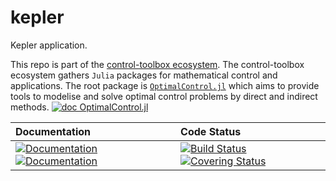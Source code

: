 # kepler

[ci-img]: https://github.com/control-toolbox/kepler/actions/workflows/CI.yml/badge.svg?branch=main
[ci-url]: https://github.com/control-toolbox/kepler/actions/workflows/CI.yml?query=branch%3Amain

[co-img]: https://codecov.io/gh/control-toolbox/kepler/branch/main/graph/badge.svg?token=YM5YQQUSO3
[co-url]: https://codecov.io/gh/control-toolbox/kepler

[doc-dev-img]: https://img.shields.io/badge/docs-dev-8A2BE2.svg
[doc-dev-url]: https://control-toolbox.org/kepler/dev/

[doc-stable-img]: https://img.shields.io/badge/docs-stable-blue.svg
[doc-stable-url]: https://control-toolbox.org/kepler/stable/

Kepler application.

This repo is part of the [control-toolbox ecosystem](https://github.com/control-toolbox). 
The control-toolbox ecosystem gathers `Julia` packages for mathematical control and applications. The root package is [`OptimalControl.jl`](https://github.com/control-toolbox/OptimalControl.jl) which aims to provide tools to modelise and solve optimal control problems by direct and indirect methods. [![doc OptimalControl.jl](https://img.shields.io/badge/doc-OptimalControl.jl-blue)](http://control-toolbox.org/OptimalControl.jl)

| **Documentation**  | **Code Status**  |
|:-------------------|:-----------------|
| [![Documentation][doc-stable-img]][doc-stable-url] [![Documentation][doc-dev-img]][doc-dev-url] | [![Build Status][ci-img]][ci-url] [![Covering Status][co-img]][co-url] |
